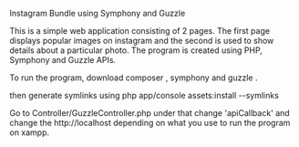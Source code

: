 Instagram Bundle using Symphony and Guzzle

This is a simple web application consisting of 2 pages. The first page displays popular images on instagram and the second is used to show details about a particular photo. The program is created using PHP, Symphony and Guzzle APIs.

To run the program, 
download composer , symphony and guzzle .

then generate symlinks using 
php app/console assets:install --symlinks

Go to Controller/GuzzleController.php under that change 'apiCallback' and change the http://localhost depending on what you use to run the program on xampp.
